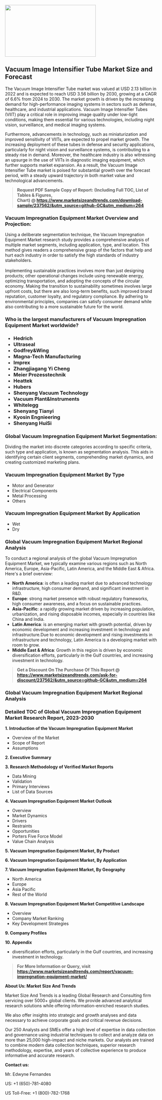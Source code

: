 <p><img class="alignnone size-medium wp-image-20088" src="https://ffe5etoiles.com/wp-content/uploads/2024/12/MST1-300x171.png" alt="" width="300" height="171" /></p><h2>Vacuum Image Intensifier Tube Market Size and Forecast</h2><p>The Vacuum Image Intensifier Tube market was valued at USD 2.13 billion in 2022 and is expected to reach USD 3.56 billion by 2030, growing at a CAGR of 6.6% from 2024 to 2030. The market growth is driven by the increasing demand for high-performance imaging systems in sectors such as defense, healthcare, and industrial applications. Vacuum Image Intensifier Tubes (VIIT) play a critical role in improving image quality under low-light conditions, making them essential for various technologies, including night vision, surveillance, and medical imaging systems.</p><p>Furthermore, advancements in technology, such as miniaturization and improved sensitivity of VIITs, are expected to propel market growth. The increasing deployment of these tubes in defense and security applications, particularly for night vision and surveillance systems, is contributing to a steady rise in demand. Moreover, the healthcare industry is also witnessing an upsurge in the use of VIITs in diagnostic imaging equipment, which further supports market expansion. As a result, the Vacuum Image Intensifier Tube market is poised for substantial growth over the forecast period, with a steady upward trajectory in both market value and technological advancements.</p></p><blockquote id="" class=""><strong>Request PDF Sample Copy of Report: (Including Full TOC, List of Tables &amp; Figures, Chart)&nbsp;@&nbsp;<strong><a href="https://www.marketsizeandtrends.com/download-sample/237562/&utm_source=github-GC&utm_medium=264" target="_blank">https://www.marketsizeandtrends.com/download-sample/237562/&utm_source=github-GC&utm_medium=264</a></strong></strong></blockquote><h3 id="" class="">Vacuum Impregnation Equipment Market&nbsp;Overview and Projection:</h3><p id="" class="">Using a deliberate segmentation technique, the Vacuum Impregnation Equipment Market research study provides a comprehensive analysis of multiple market segments, including application, type, and location. This method gives readers a comprehensive grasp of the factors that help and hurt each industry in order to satisfy the high standards of industry stakeholders. <br /> <br />Implementing sustainable practices involves more than just designing products; other operational changes include using renewable energy, optimizing transportation, and adopting the concepts of the circular economy. Making the transition to sustainability sometimes involves large upfront costs, but there are also long-term benefits, such improved brand reputation, customer loyalty, and regulatory compliance. By adhering to environmental principles, companies can satisfy consumer demand while also contributing to a more sustainable future for the world.</p><h3 id="" class="">Who is the largest manufacturers of&nbsp;Vacuum Impregnation Equipment Market worldwide?</h3><h3 class=""><p><ul><li>Hedrich </li><li> Ultraseal </li><li> Godfrey&Wing </li><li> Magna-Tech Manufacturing </li><li> Imprex </li><li> Zhangjiagang Yi Cheng </li><li> Meier Prozesstechnik </li><li> Heattek </li><li> Hubers </li><li> Shenyang Vacuum Technology </li><li> Vacuum Plant&Instruments </li><li> Whitelegg </li><li> Shenyang Tianyi </li><li> Kyosin Engnieering </li><li> Shenyang HuiSi</li></ul></p></h3><h3 id="" class="">Global&nbsp;Vacuum Impregnation Equipment Market Segmentation:</h3><p id="" class="">Dividing the market into discrete categories according to specific criteria, such type and application, is known as segmentation analysis. This aids in identifying certain client segments, comprehending market dynamics, and creating customized marketing plans.</p><h3 id="" class="">Vacuum Impregnation Equipment Market&nbsp;By Type</h3><p><p><ul><li>Motor and Generator</li><li> Electrical Components</li><li> Metal Processing</li><li> Others</p></li></ul></p></p><h3 id="" class="">Vacuum Impregnation Equipment Market&nbsp;By Application</h3><p class=""><p><ul><li>Wet</li><li> Dry</li></ul></p></p><h3 id="" class="">Global Vacuum Impregnation Equipment Market Regional Analysis</h3><p id="" class="">To conduct a regional analysis of the global Vacuum Impregnation Equipment Market, we typically examine various regions such as North America, Europe, Asia-Pacific, Latin America, and the Middle East &amp; Africa. Here's a brief overview:</p><ul><li><strong>North America</strong>: is often a leading market due to advanced technology infrastructure, high consumer demand, and significant investment in R&amp;D.</li><li><strong>Europe</strong>: strong market presence with robust regulatory frameworks, high consumer awareness, and a focus on sustainable practices.</li><li><strong>Asia-Pacific</strong>: a rapidly growing market driven by increasing population, urbanization, and rising disposable incomes, especially in countries like China and India.</li><li><strong>Latin America</strong>: is an emerging market with growth potential, driven by economic development and increasing investment in technology and infrastructure.Due to economic development and rising investments in infrastructure and technology, Latin America is a developing market with room to grow.</li><li><strong>Middle East &amp; Africa</strong>: Growth in this region is driven by economic diversification efforts, particularly in the Gulf countries, and increasing investment in technology.</li></ul><blockquote id="" class=""><strong>Get a Discount On The Purchase Of This Report @ <strong><a href="https://www.marketsizeandtrends.com/ask-for-discount/237562/&utm_source=github-GC&utm_medium=264" target="_blank">https://www.marketsizeandtrends.com/ask-for-discount/237562/&utm_source=github-GC&utm_medium=264</a></strong></strong></blockquote><h3 id="" class="">Global Vacuum Impregnation Equipment Market Regional Analysis</h3><h3 id="" class="">Detailed TOC of Global Vacuum Impregnation Equipment Market Research Report, 2023-2030</h3><p id="" class=""><strong>1. Introduction of the Vacuum Impregnation Equipment Market</strong></p><ul><li>Overview of the Market</li><li>Scope of Report</li><li>Assumptions</li></ul><p id="" class=""><strong>2. Executive Summary</strong></p><p id="" class=""><strong>3. Research Methodology of Verified Market Reports</strong></p><ul><li>Data Mining</li><li>Validation</li><li>Primary Interviews</li><li>List of Data Sources</li></ul><p id="" class=""><strong>4. Vacuum Impregnation Equipment Market Outlook</strong></p><ul><li>Overview</li><li>Market Dynamics</li><li>Drivers</li><li>Restraints</li><li>Opportunities</li><li>Porters Five Force Model</li><li>Value Chain Analysis</li></ul><p id="" class=""><strong>5. Vacuum Impregnation Equipment Market, By Product</strong></p><p id="" class=""><strong>6. Vacuum Impregnation Equipment Market, By Application</strong></p><p id="" class=""><strong>7. Vacuum Impregnation Equipment Market, By Geography</strong></p><ul><li>North America</li><li>Europe</li><li>Asia Pacific</li><li>Rest of the World</li></ul><p id="" class=""><strong>8. Vacuum Impregnation Equipment Market Competitive Landscape</strong></p><ul><li>Overview</li><li>Company Market Ranking</li><li>Key Development Strategies</li></ul><p id="" class=""><strong>9. Company Profiles</strong></p><p id="" class=""><strong>10. Appendix</strong></p><ul><li>diversification efforts, particularly in the Gulf countries, and increasing investment in technology.</li></ul><blockquote id="" class=""><strong>For More Information or Query, visit <strong><strong><a href="https://www.marketsizeandtrends.com/report/vacuum-impregnation-equipment-market/" target="_blank">https://www.marketsizeandtrends.com/report/vacuum-impregnation-equipment-market/</a></strong></strong></strong></blockquote><p id="" class=""><strong>About Us: Market Size And Trends</strong></p><p id="" class="">Market Size And Trends is a leading Global Research and Consulting firm servicing over 5000+ global clients. We provide advanced analytical research solutions while offering information-enriched research studies.</p><p id="" class="">We also offer insights into strategic and growth analyses and data necessary to achieve corporate goals and critical revenue decisions.</p><p id="" class="">Our 250 Analysts and SMEs offer a high level of expertise in data collection and governance using industrial techniques to collect and analyze data on more than 25,000 high-impact and niche markets. Our analysts are trained to combine modern data collection techniques, superior research methodology, expertise, and years of collective experience to produce informative and accurate research.</p><p id="" class=""><strong>Contact us:</strong></p><p id="" class="">Mr. Edwyne Fernandes</p><p id="" class="">US: +1 (650)-781-4080</p><p id="" class="">US Toll-Free: +1 (800)-782-1768</p>
